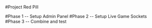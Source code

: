 #Project Red Pill

#Phase 1
-- Setup Admin Panel
#Phase 2
-- Setup Live Game Sockets
#Phase 3
-- Combine and test
